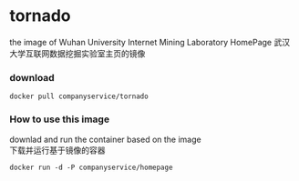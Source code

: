 # tornado
the image of Wuhan University Internet Mining Laboratory HomePage
武汉大学互联网数据挖掘实验室主页的镜像
### download
``` docker pull companyservice/tornado ```
### How to use this image
downlad and run the container based on the image        
下载并运行基于镜像的容器        
        
``` docker run -d -P companyservice/homepage ```        
